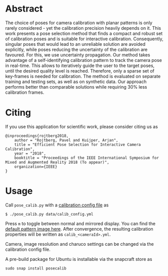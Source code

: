 Abstract
========

The choice of poses for camera calibration with planar patterns is only rarely considered - yet the calibration precision heavily depends on it. This work presents a pose selection method that finds a compact and robust set of calibration poses and is suitable for interactive calibration. Consequently, singular poses that would lead to an unreliable solution are avoided explicitly, while poses reducing the uncertainty of the calibration are favoured. For this, we use uncertainty propagation. Our method takes advantage of a self-identifying calibration pattern to track the camera pose in real-time. This allows to iteratively guide the user to the target poses, until the desired quality level is reached. Therefore, only a sparse set of key-frames is needed for calibration. The method is evaluated on separate training and testing sets, as well as on synthetic data. Our approach performs better than comparable solutions while requiring 30% less calibration frames.

Citing
======
If you use this application for scientific work, please consider citing us as
```
@inproceedings{rojtberg2018,
    author = "Rojtberg, Pavel and Kuijper, Arjan",
    title = "Efficient Pose Selection for Interactive Camera Calibration",
    year = "2018",
    booktitle = "Proceedings of the IEEE International Symposium for Mixed and Augmented Reality 2018 (To appear)",
    organization={IEEE}
}
```

Usage
=====

Call `pose_calib.py` with a [calibration config file](data/calib_config.yml) as

```
$ ./pose_calib.py data/calib_config.yml
```

Press `m` to toggle between normal and mirrored display. You can find the [default pattern image here](data/board.png).
After convergence, the resulting calibration properties will be written as `calib_<cameraId>.yml`.

Camera, image resolution and charuco settings can be changed via the calibration config file.

A pre-build package for Ubuntu is installable via the snapcraft store as

```
sudo snap install posecalib
```
